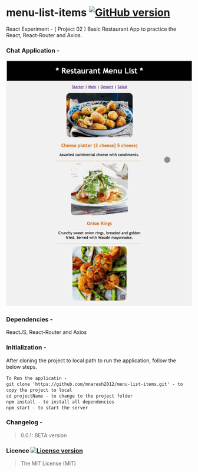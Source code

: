 # menu-list-items [![GitHub version](http://img.shields.io/badge/version-0.0.1-brightgreen.svg)]()
React Experiment - ( Project 02 )
Basic  Restaurant App to practice the React, React-Router and Axios.

### Chat Application -
![alt text](restaurant_menu.gif)

### Dependencies -
ReactJS, React-Router and Axios

### Initialization -
After cloning the project to local path to run the application, follow the below steps.
```
To Run the applicatin -
git clone 'https://github.com/mnaresh2012/menu-list-items.git' - to copy the project to local
cd projectName - to change to the project folder
npm install - to install all dependencies
npm start - to start the server
```

### Changelog -
> 0.0.1: BETA version

### Licence [![License version](http://img.shields.io/badge/License-MIT-red.svg)]()
> The MIT License (MIT)
